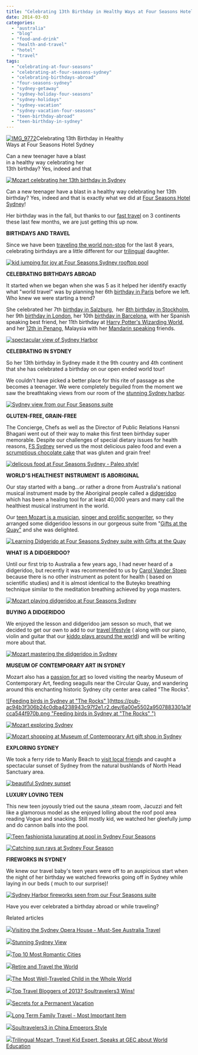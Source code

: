 ```yaml
---
title: "Celebrating 13th Birthday in Healthy Ways at Four Seasons Hotel Sydney"
date: 2014-03-03
categories: 
  - "australia"
  - "blog"
  - "food-and-drink"
  - "health-and-travel"
  - "hotel"
  - "travel"
tags: 
  - "celebrating-at-four-seasons"
  - "celebrating-at-four-seasons-sydney"
  - "celebrating-birthdays-abroad"
  - "four-seasons-sydney"
  - "sydney-getaway"
  - "sydney-holiday-four-seasons"
  - "sydney-holidays"
  - "sydney-vacation"
  - "sydney-vacation-four-seasons"
  - "teen-birthday-abroad"
  - "teen-birthday-in-sydney"
---
```


[![IMG_9772](https://pub-ac94b3f306b24c0dba4238943c97f2e1.r2.dev/6a00e5502a9507883301a5103b4618970c.jpg "IMG_9772")](https://pub-ac94b3f306b24c0dba4238943c97f2e1.r2.dev/6a00e5502a9507883301a5103b4618970c.jpg)Celebrating 13th Birthday in Healthy  
Ways at Four Seasons Hotel Sydney  
  
Can a new teenager have a blast  
in a healthy way celebrating her  
13th birthday? Yes, indeed and that

<!--more-->

[![Mozart celebrating her 13th birthday in Sydney](https://pub-ac94b3f306b24c0dba4238943c97f2e1.r2.dev/6a00e5502a9507883301a5117a153f970c.png "Mozart celebrating her 13th birthday in Sydney")](https://pub-ac94b3f306b24c0dba4238943c97f2e1.r2.dev/6a00e5502a9507883301a5117a153f970c.png)  
  
Can a new teenager have a blast in a healthy way celebrating her 13th birthday? Yes, indeed and that is exactly what we did at [Four Seasons Hotel Sydney](http://www.fourseasons.com/sydney/ "four seasons hotel sydney")!  
  
Her birthday was in the fall, but thanks to our [fast travel](http://soultravelers3new.local/2014/01/road-trip-usa-best-of-the-west.html "road trip across the west coast USA") on 3 continents these last few months, we are just getting this up now.  
  
**BIRTHDAYS AND TRAVEL**  
  
Since we have been [traveling the world non-stop](http://soultravelers3new.local/2013/09/the-most-well-traveled-child-in-the-whole-world.html "world traveling family") for the last 8 years, celebrating birthdays are a little different for our [trilingual](http://soultravelers3new.local/2013/12/trilingual-mozart-travel-kid-expert-speaks-at-gec-about-world-education.html "trilingual kid impressive speech") daughter.  
  
[![kid jumping for joy at Four Seasons Sydney rooftop pool](https://pub-ac94b3f306b24c0dba4238943c97f2e1.r2.dev/6a00e5502a9507883301a73d855a85970d.png "kid jumping for joy at Four Seasons Sydney rooftop pool")](https://pub-ac94b3f306b24c0dba4238943c97f2e1.r2.dev/6a00e5502a9507883301a73d855a85970d.png)  
  
**CELEBRATING BIRTHDAYS ABROAD**  
  
It started when we began when she was 5 as it helped her identify exactly what "world travel" was by planning her 6th [birthday in Paris](http://soultravelers3new.local/2006/09/mozarts-6th-at.html "birthday in paris") before we left. Who knew we were starting a trend?  
  
She celebrated her 7th [birthday in Salzburg](http://soultravelers3new.local/2007/10/super-7-salzbur.html "birthday in salzburg"),  her [8th birthday in Stockholm](http://soultravelers3new.local/2009/05/family-travel-photo-sweden-reindeer-meat-in-kota-traditional-sami-lapland.html "8th birthday in stockholm"), her 9th [birthday in London](http://soultravelers3new.local/2009/10/family-travel-photo-england-knight-tapestry-high-tea.html "birthday in london"), her 10th [birthday in Barcelona,](http://soultravelers3new.local/2011/01/how-to-make-paella-in-spain-the-valencia-way-recipe-for-travel-foodie-lovers-of-traditional-food.html "birthday in barcelona") with her Spanish speaking best friend, her 11th birthday at [Harry Potter's Wizarding World,](http://www.universalorlando.com/harrypotter/ "harry potter's wizarding world") and her [12th in Penang](http://soultravelers3new.local/2012/10/global-travel-tween-ultimate-birthday-party-in-asia.html "teen birthday in Asia"), Malaysia with her [Mandarin speaking](http://soultravelers3new.local/2012/06/why-learn-mandarin-in-tropical-asia-penang.html "WHY LEARN MANDARIN IN ASIA") friends.  
  
[![spectacular view of Sydney Harbor](https://pub-ac94b3f306b24c0dba4238943c97f2e1.r2.dev/6a00e5502a9507883301a73d855aa7970d.png "spectacular view of Sydney Harbor")](https://pub-ac94b3f306b24c0dba4238943c97f2e1.r2.dev/6a00e5502a9507883301a73d855aa7970d.png)  
  
**CELEBRATING IN SYDNEY**  
  
So her 13th birthday in Sydney made it the 9th country and 4th continent that she has celebrated a birthday on our open ended world tour!  
  
We couldn't have picked a better place for this rite of passage as she becomes a teenager. We were completely beguiled from the moment we saw the breathtaking views from our room of the [stunning Sydney harbor](http://soultravelers3new.local/2013/11/stunning-sydney-view.html "STUNNING SYDNEY HARBOR VIEW").  
  
[![Sydney view from our Four Seasons suite](https://pub-ac94b3f306b24c0dba4238943c97f2e1.r2.dev/6a00e5502a9507883301a73d857d15970d.png "Sydney view from our Four Seasons suite")](https://pub-ac94b3f306b24c0dba4238943c97f2e1.r2.dev/6a00e5502a9507883301a73d857d15970d.png)  
  
**GLUTEN-FREE, GRAIN-FREE**  
  
The Concierge, Chefs as well as the Director of Public Relations Hansni Bhagani went out of their way to make this first teen birthday super memorable. Despite our challenges of special dietary issues for health reasons, [FS Sydney](http://familyholidays.fourseasons.com/family-vacation-sydney-australia/ "FS SYDNEY") served us the most delicious paleo food and even a [scrumptious chocolate cake](http://soultravelers3new.local/2013/10/best-chocolate-cake-recipe-ever-and-its-paleo-healthy-grain-free.html "BEST CHOCOLATE PAELO CAKE") that was gluten and grain free!  
  
[![delicous food at Four Seasons Sydney - Paleo style!](https://pub-ac94b3f306b24c0dba4238943c97f2e1.r2.dev/6a00e5502a9507883301a3fcca539a970b.png "delicous food at Four Seasons Sydney - Paleo style!")](https://pub-ac94b3f306b24c0dba4238943c97f2e1.r2.dev/6a00e5502a9507883301a3fcca539a970b.png)  
  
**WORLD'S HEALTHIEST INSTRUMENT** **IS ABORIGINAL**  
  
Our stay started with a bang...or rather a drone from Australia's national musical instrument made by the Aboriginal people called a [didgeridoo](http://en.wikipedia.org/wiki/Didgeridoo "DIDGERIDOO") which has been a healing tool for at least 40,000 years and many call the healthiest musical instrument in the world.  
  
Our [teen Mozart is a musician](http://soultravelers3new.local/2014/02/mozart-plays-mozart-and-more-violin-and-piano-performance.html "teen Mozart playing Mozart"), [singer and prolific songwriter](http://soultravelers3new.local/2013/09/tween-is-a-talented-singer-songwriter.html "Mozart singer and songwriter teen"), so they arranged some didgeridoo lessons in our gorgeous suite from "[Gifts at the Quay"](http://www.giftsatthequay.com/ "gifts of the quay buy didgeridoo sydney") and she was delighted.  
  
[![Learning Didgerido at Four Seasons Sydney suite with Gifts at the Quay ](https://pub-ac94b3f306b24c0dba4238943c97f2e1.r2.dev/6a00e5502a9507883301a3fcca53f3970b.png "Learning Didgerido at Four Seasons Sydney suite with Gifts at the Quay ")](https://pub-ac94b3f306b24c0dba4238943c97f2e1.r2.dev/6a00e5502a9507883301a3fcca53f3970b.png)  
  
**WHAT IS A DIDGERIDOO?**  
  
Until our first trip to Australia a few years ago, I had never heard of a didgeridoo, but recently it was recommended to us by [Carol Vander Stoep](http://www.mouthmattersbook.com/ "mouth matters") because there is no other instrument as potent for health ( based on scientific studies) and it is almost identical to the Buteyko breathing technique similar to the meditation breathing achieved by yoga masters.  
  
[![Mozart playing didgeridoo at Four Seasons Sydney](https://pub-ac94b3f306b24c0dba4238943c97f2e1.r2.dev/6a00e5502a9507883301a3fcca540e970b.png "Mozart playing didgeridoo at Four Seasons Sydney")](https://pub-ac94b3f306b24c0dba4238943c97f2e1.r2.dev/6a00e5502a9507883301a3fcca540e970b.png)  
  
**BUYING A DIDGERIDOO**  
  
We enjoyed the lesson and didgeridoo jam sesson so much, that we decided to get our own to add to our [travel lifestyle](http://soultravelers3new.local/2011/07/what-our-nomadic-travel-lifestyle-looks-like-family-fun.html "TRAVEL LIFESTYLE") ( along with our piano, violin and guitar that our [kiddo plays around the world](http://soultravelers3new.local/2011/08/kid-playing-violin-around-the-world.html "KID PLAYING VIOLIN AROUND THE WORLD")) and will be writing more about that.  
  
[![Mozart mastering the didgeridoo in Sydney](https://pub-ac94b3f306b24c0dba4238943c97f2e1.r2.dev/6a00e5502a9507883301a5117a394b970c.png "Mozart mastering the didgeridoo in Sydney")](https://pub-ac94b3f306b24c0dba4238943c97f2e1.r2.dev/6a00e5502a9507883301a5117a394b970c.png)  
  
**MUSEUM OF CONTEMPORARY ART IN SYDNEY**  
  
Mozart also has a [passion for art](http://soultravelers3new.local/2008/07/mobile-mozart-a.html "KID MOZART HAS PASSION FOR ART AND CREATIVITY") so loved visiting the nearby Museum of Contemporary Art, feeding seagulls near the Circular Quay, and wandering around this enchanting historic Sydney city center area called "The Rocks".  
  
[![Feeding birds in Sydney at "The Rocks" ](https://pub-ac94b3f306b24c0dba4238943c97f2e1.r2.dev/6a00e5502a9507883301a3fcca544f970b.png "Feeding birds in Sydney at "The Rocks" ")](https://pub-ac94b3f306b24c0dba4238943c97f2e1.r2.dev/6a00e5502a9507883301a3fcca544f970b.png)  
  
[![Mozart exploring Sydney ](https://pub-ac94b3f306b24c0dba4238943c97f2e1.r2.dev/6a00e5502a9507883301a3fcca5477970b.png "Mozart exploring Sydney ")](https://pub-ac94b3f306b24c0dba4238943c97f2e1.r2.dev/6a00e5502a9507883301a3fcca5477970b.png)  
  
[![Mozart shopping at Museum of Contemporary Art gift shop in Sydney](https://pub-ac94b3f306b24c0dba4238943c97f2e1.r2.dev/6a00e5502a9507883301a3fcca54c0970b.png "Mozart shopping at Museum of Contemporary Art gift shop in Sydney")](https://pub-ac94b3f306b24c0dba4238943c97f2e1.r2.dev/6a00e5502a9507883301a3fcca54c0970b.png)  
  
**EXPLORING SYDNEY**  
  
We took a ferry ride to Manly Beach to [visit local friend](http://soultravelers3new.local/2014/01/mozart-meeting-soultravelers3-blog-readers-around-the-world.html "MEETING SOULTRAVELERS READERS")s and caught a spectacular sunset of Sydney from the natural bushlands of North Head Sanctuary area.   
  
[![beautiful Sydney sunset](https://pub-ac94b3f306b24c0dba4238943c97f2e1.r2.dev/6a00e5502a9507883301a73d857e69970d.png "beautiful Sydney sunset")](https://pub-ac94b3f306b24c0dba4238943c97f2e1.r2.dev/6a00e5502a9507883301a73d857e69970d.png)  
  
**LUXURY LOVING TEEN**  
  
This new teen joyously tried out the sauna ,steam room, Jacuzzi and felt like a glamorous model as she enjoyed lolling about the roof pool area reading Vogue and snacking. Still mostly kid, we watched her gleefully jump and do cannon balls into the pool.  
  
[![Teen fashionista luxurating at pool in Sydney Four Seasons](https://pub-ac94b3f306b24c0dba4238943c97f2e1.r2.dev/6a00e5502a9507883301a5117a3a5b970c.png "Teen fashionista luxurating at pool in Sydney Four Seasons")](https://pub-ac94b3f306b24c0dba4238943c97f2e1.r2.dev/6a00e5502a9507883301a5117a3a5b970c.png)  
  
[![Catching sun rays at Sydney Four Season](https://pub-ac94b3f306b24c0dba4238943c97f2e1.r2.dev/6a00e5502a9507883301a73d857f70970d.png "Catching sun rays at Sydney Four Season")](https://pub-ac94b3f306b24c0dba4238943c97f2e1.r2.dev/6a00e5502a9507883301a73d857f70970d.png)  
  
**FIREWORKS IN SYDNEY**  
  
We knew our travel baby's teen years were off to an auspicious start when the night of her birthday we watched fireworks going off in Sydney while laying in our beds ( much to our surprise)!  
  
[![Sydney Harbor fireworks seen  from our Four Seasons suite](https://pub-ac94b3f306b24c0dba4238943c97f2e1.r2.dev/6a00e5502a9507883301a73d857ffc970d.png "Sydney Harbor fireworks seen  from our Four Seasons suite")](https://pub-ac94b3f306b24c0dba4238943c97f2e1.r2.dev/6a00e5502a9507883301a73d857ffc970d.png)  
  
Have you ever celebrated a birthday abroad or while traveling?  
  

Related articles

[![](http://i.zemanta.com/112823726_80_80.jpg)](http://soultravelers3new.local/2012/09/visiting-the-sydney-opera-house-must-see-australia-travel.html)[Visiting the Sydney Opera House - Must-See Australia Travel](http://soultravelers3new.local/2012/09/visiting-the-sydney-opera-house-must-see-australia-travel.html)

[![](http://i.zemanta.com/221220630_80_80.jpg)](http://soultravelers3new.local/2013/11/stunning-sydney-view.html)[Stunning Sydney View](http://soultravelers3new.local/2013/11/stunning-sydney-view.html)

[![](http://i.zemanta.com/145325476_80_80.jpg)](http://soultravelers3new.local/2013/02/top-10-most-romantic-cities-.html)[Top 10 Most Romantic Cities](http://soultravelers3new.local/2013/02/top-10-most-romantic-cities-.html)

[![](http://i.zemanta.com/185282080_80_80.jpg)](http://soultravelers3new.local/2013/07/retire-and-travel-the-world.html)[Retire and Travel the World](http://soultravelers3new.local/2013/07/retire-and-travel-the-world.html)

[![](http://i.zemanta.com/207027430_80_80.jpg)](http://soultravelers3new.local/2013/09/the-most-well-traveled-child-in-the-whole-world.html)[The Most Well-Traveled Child in the Whole World](http://soultravelers3new.local/2013/09/the-most-well-traveled-child-in-the-whole-world.html)

[![](http://i.zemanta.com/135568483_80_80.jpg)](http://soultravelers3new.local/2013/01/top-travel-bloggers-of-2013-soultravelers3-wins-.html)[Top Travel Bloggers of 2013? Soultravelers3 Wins!](http://soultravelers3new.local/2013/01/top-travel-bloggers-of-2013-soultravelers3-wins-.html)

[![](http://i.zemanta.com/197008054_80_80.jpg)](http://soultravelers3new.local/2013/08/secrets-for-a-permanent-vacation-travel-tips.html)[Secrets for a Permanent Vacation](http://soultravelers3new.local/2013/08/secrets-for-a-permanent-vacation-travel-tips.html)

[![](http://i.zemanta.com/183319839_80_80.jpg)](http://soultravelers3new.local/2013/07/long-term-family-travel-most-important-item.html)[Long Term Family Travel - Most Important Item](http://soultravelers3new.local/2013/07/long-term-family-travel-most-important-item.html)

[![](http://i.zemanta.com/130189927_80_80.jpg)](http://soultravelers3new.local/2012/12/soultravelers3-in-china-emperors-style.html)[Soultravelers3 in China Emperors Style](http://soultravelers3new.local/2012/12/soultravelers3-in-china-emperors-style.html)

[![](http://i.zemanta.com/232906364_80_80.jpg)](http://soultravelers3new.local/2013/12/trilingual-mozart-travel-kid-expert-speaks-at-gec-about-world-education.html)[Trilingual Mozart, Travel Kid Expert, Speaks at GEC about World Education](http://soultravelers3new.local/2013/12/trilingual-mozart-travel-kid-expert-speaks-at-gec-about-world-education.html)
